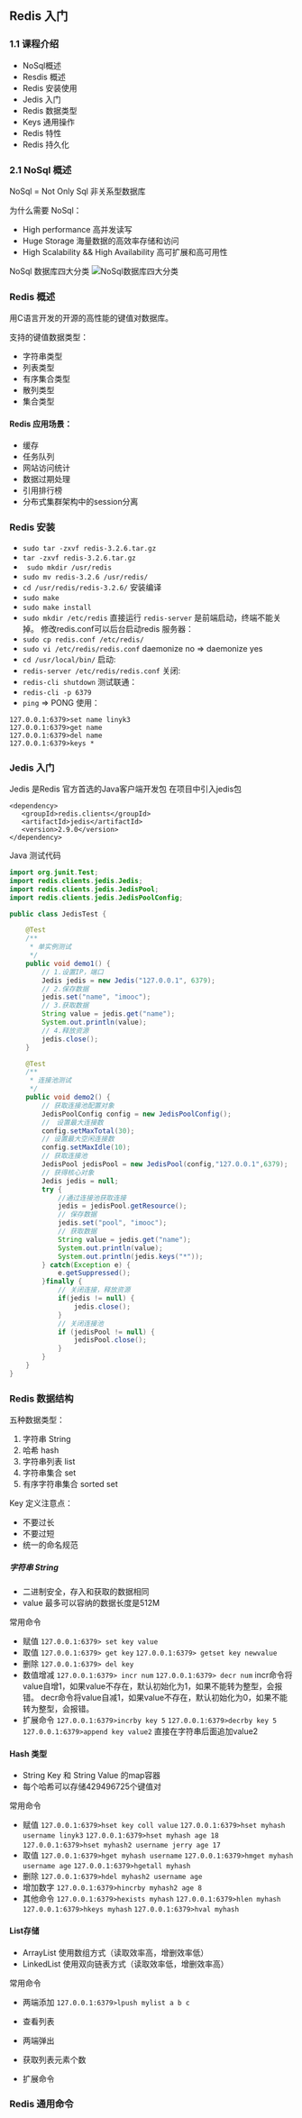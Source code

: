 ## Redis 入门

### 1.1 课程介绍
- NoSql概述
- Resdis 概述
- Redis 安装使用
- Jedis 入门
- Redis 数据类型
- Keys 通用操作
- Redis 特性
- Redis 持久化

### 2.1 NoSql 概述
NoSql = Not Only Sql
非关系型数据库

为什么需要 NoSql： 
 - High performance 高并发读写
 - Huge Storage 海量数据的高效率存储和访问
 - High Scalability && High Availability 高可扩展和高可用性
 
NoSql 数据库四大分类
![NoSql数据库四大分类](https://github.com/lyk2655/lyk2655.github.io/raw/master/imooc/Redis/img/NoSql_4类数据库比较.png)

### Redis 概述
用C语言开发的开源的高性能的键值对数据库。

支持的键值数据类型：
 - 字符串类型
 - 列表类型
 - 有序集合类型
 - 散列类型
 - 集合类型
 
#### Redis 应用场景：
 - 缓存
 - 任务队列
 - 网站访问统计
 - 数据过期处理
 - 引用排行榜
 - 分布式集群架构中的session分离
 
### Redis 安装

 - `sudo tar -zxvf redis-3.2.6.tar.gz`
 - `tar -zxvf redis-3.2.6.tar.gz`
 - ` sudo mkdir /usr/redis`
 - `sudo mv redis-3.2.6 /usr/redis/`
 - `cd /usr/redis/redis-3.2.6/`
 安装编译
 - `sudo make`
 - `sudo make install`
 - `sudo mkdir /etc/redis`
  直接运行 `redis-server` 是前端启动，终端不能关掉。
  修改redis.conf可以后台启动redis 服务器：
 - `sudo cp redis.conf /etc/redis/`
 - `sudo vi /etc/redis/redis.conf` daemonize no  => daemonize  yes
 - `cd /usr/local/bin/`
 启动:
 - `redis-server /etc/redis/redis.conf`
 关闭:
  - `redis-cli shutdown`
 测试联通：
 - `redis-cli -p 6379`
 - `ping` => PONG
 使用：
 ```
 127.0.0.1:6379>set name linyk3
 127.0.0.1:6379>get name
 127.0.0.1:6379>del name
 127.0.0.1:6379>keys *
 ```
 
 ### Jedis 入门
 Jedis 是Redis 官方首选的Java客户端开发包
 在项目中引入jedis包
 ```
<dependency>
	<groupId>redis.clients</groupId>
	<artifactId>jedis</artifactId>
	<version>2.9.0</version>
</dependency>
```

Java 测试代码
```java
import org.junit.Test;
import redis.clients.jedis.Jedis;
import redis.clients.jedis.JedisPool;
import redis.clients.jedis.JedisPoolConfig;

public class JedisTest {

	@Test
	/**
	 * 单实例测试
	 */
	public void demo1() {
		// 1.设置IP，端口
		Jedis jedis = new Jedis("127.0.0.1", 6379);
		// 2.保存数据
		jedis.set("name", "imooc");
		// 3.获取数据
		String value = jedis.get("name");
		System.out.println(value);
		// 4.释放资源
		jedis.close();
	}

	@Test
	/**
	 * 连接池测试
	 */
	public void demo2() {
		// 获取连接池配置对象
		JedisPoolConfig config = new JedisPoolConfig();
		//　设置最大连接数
		config.setMaxTotal(30);
		// 设置最大空闲连接数
		config.setMaxIdle(10);
		// 获取连接池
		JedisPool jedisPool = new JedisPool(config,"127.0.0.1",6379);
		// 获得核心对象
		Jedis jedis = null;
		try {
			//通过连接池获取连接
			jedis = jedisPool.getResource();
			// 保存数据
			jedis.set("pool", "imooc");
			// 获取数据
			String value = jedis.get("name");
			System.out.println(value);
			System.out.println(jedis.keys("*"));
		} catch(Exception e) {
			e.getSuppressed();
		}finally {
			// 关闭连接，释放资源
			if(jedis != null) {
				jedis.close();
			}
			// 关闭连接池
			if (jedisPool != null) {
				jedisPool.close();
			}
		}
	}
}
```
 
### Redis 数据结构
五种数据类型：
 1. 字符串 String
 2. 哈希 hash
 3. 字符串列表 list
 4. 字符串集合 set
 5. 有序字符串集合 sorted set
 
Key 定义注意点：
 - 不要过长
 - 不要过短
 - 统一的命名规范
 
 ##### 字符串 String
  - 二进制安全，存入和获取的数据相同
  - value 最多可以容纳的数据长度是512M

常用命令
 - 赋值 
 `127.0.0.1:6379> set key value`
 - 取值
`127.0.0.1:6379> get key`
`127.0.0.1:6379> getset key newvalue` 
 - 删除
`127.0.0.1:6379> del key`
 - 数值增减
 `127.0.0.1:6379> incr num`
 `127.0.0.1:6379> decr num`
 incr命令将value自增1，如果value不存在，默认初始化为1，如果不能转为整型，会报错。
 decr命令将value自减1，如果value不存在，默认初始化为0，如果不能转为整型，会报错。
 - 扩展命令
 `127.0.0.1:6379>incrby key 5`
 `127.0.0.1:6379>decrby key 5`
 `127.0.0.1:6379>append key value2` 直接在字符串后面追加value2
 

#### Hash 类型
 - String Key 和 String Value 的map容器
 - 每个哈希可以存储429496725个键值对
 
常用命令
- 赋值
`127.0.0.1:6379>hset key coll value`
`127.0.0.1:6379>hset myhash username linyk3`
`127.0.0.1:6379>hset myhash age 18`
`127.0.0.1:6379>hset myhash2 username jerry age 17`
- 取值
`127.0.0.1:6379>hget myhash username`
`127.0.0.1:6379>hmget myhash username age`
`127.0.0.1:6379>hgetall myhash`
- 删除
`127.0.0.1:6379>hdel myhash2 username age`
- 增加数字
`127.0.0.1:6379>hincrby myhash2 age 8`
- 其他命令
`127.0.0.1:6379>hexists myhash`
`127.0.0.1:6379>hlen myhash`
`127.0.0.1:6379>hkeys myhash`
`127.0.0.1:6379>hval myhash`

#### List存储
- ArrayList 使用数组方式（读取效率高，增删效率低）
- LinkedList 使用双向链表方式（读取效率低，增删效率高）

常用命令 
- 两端添加
`127.0.0.1:6379>lpush mylist a b c`

- 查看列表
- 两端弹出
- 获取列表元素个数
- 扩展命令


### Redis 通用命令
 
 
 
 
 
 
 
